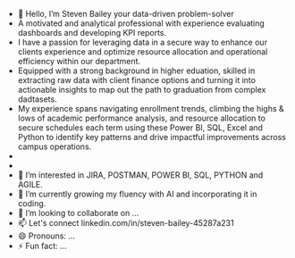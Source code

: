- 👋 Hello, I’m Steven Bailey your data-driven problem-solver
- A motivated and analytical professional with experience evaluating dashboards and developing KPI reports.
- I have a passion for leveraging data in a secure way to enhance our clients experience and optimize resource allocation and operational efficiency within our department. 
- Equipped with a strong background in higher eduation, skilled in extracting raw data with client finance options and turning it into actionable insights to map out the path to graduation from complex dadtasets.
- My experience spans navigating enrollment trends, climbing the highs & lows of academic performance analysis, and resource allocation to secure schedules each term using these Power BI, SQL, Excel and Python to identify key patterns and drive impactful improvements across campus operations.
- 
-  
- 👀 I’m interested in JIRA, POSTMAN, POWER BI, SQL, PYTHON and AGILE.
- 🌱 I’m currently growing my fluency with AI and incorporating it in coding.
- 💞️ I’m looking to collaborate on ...
- 📫 Let's connect linkedin.com/in/steven-bailey-45287a231 
- 😄 Pronouns: ...
- ⚡ Fun fact: ...

<!---
Steven-Bailey-Data-Analyst/Steven-Bailey-Data-Analyst is a ✨ special ✨ repository because its `README.md` (this file) appears on your GitHub profile.

Energetic, self-motivated team player with a positive "Can Do" attitude. A problem-solver at my core, able to quickly identify opportunities for process improvement and plot the path to resolution. Adept at identifying and resolving complets technical challenges and communicating the resolution to clients without using industry jargon. Proven track record improving on processes to increase efficiencies in high-pressure fast-paced environments. I balance my projects seing them to completion and on time. I have an analytical background in Higher Education and currently, I am on track to completing my API training by March 2025. I am passionate about contributing to organizational success through my proactive problem-solving approach using data to uncover meaningful insights. I sharpen my skillset by looking at everything with an eye for process improvement. How to go faster, build stronger eliminate defects with process improvement thriving on collaboration and embracing change with open arms to deliver consistent results. my ability to work with complex data and developed a keen eye for identifying patterns and trends. I also gained experience in laboratory techniques, data management, and statistical analysis, which I believe will be valuable assets in my role as a data specialist.

In my free time, I enjoy exploring new data analysis tools and techniques, and I am always looking for opportunities to expand my knowledge and skills. Whether working on a team or independently, I am driven by the thrill of discovering new insights and the satisfaction of using data to solve complex problems.

**RESUME**

This is a repository to showcase skills, share projects and track my progress in Data Analytics / Data Science related topics.

Table of Contents
About

**Portfolio Projects**

**Python**
Project projecte project
**SQL**
project project project
**JIRA**
project projcet projectc
.
**Power BI**
**Education**

**Certificates**

**Contact**

Portfolio Projects
In this section I will list data analytics projects briefly describing the technology stack used to solve cases.

**CLEANING DATA EXCEL**

Goal: To determine ...
Description: The project focused on analyzing a dataset of ... The dataset included .... The project involved loading the data, cleaning and preprocessing it, performing exploratory data analysis (EDA), analyzing the correlation between ..., and implemented ...analysis.

Skills: data cleaning, data analysis, correlation matrices, hypothesis testing, data visualization.

Technology: Python, Pandas, Numpy, 

Results: Using Python functions the analysis revealed that ...

**SALARY & BONUS CALCULATIONS**
Goal: To examine the sales history of the store and extract insights on its performance, as well as to identify potential improvements that can be implemented.

Code: 

Description: The dataset contains a list of ..... The records include ...(salary, bonus, quota). The project includes the following steps: data loading, data cleaning and preprocessing, EDA (exploratory data analysis), analyzing sales data and hypothesis testing.

Skills: data cleaning, data analysis, hypothesis testing, data visualization.

Technology: Excel, SQL, PowerBI

Results: Python functions that calculated and visually presented... 

**ENGINE HORSEPOWER EFFECTS ON OIL VISCOCISTY**
Code: Data Cleaning Project Queries: Nashville Housing.sql

Description: The dataset contains a list of engines, oil viscosity... This project includes the following steps: data loading, data cleaning and preprocessing.

Skills: 

Technology: SQL Server

PROJECT PROJECT PROJECT
Code: 

Description: The dataset contains records of trottle body size and...... This project includes the following steps: data loading, data cleaning and preprocessing and EDA (exploratory data analysis).

Skills: Joins, CTE's, Temp Tables, Windows Functions, Aggregate Functions, Creating Views, Converting Data Types

Technology: SQL Server

**INSERT PROJECT**
Goal: To predict horsepower gains from camshaft swaps based on their characteristics and rank their importance in determining small cam vs big cam duration.

Code: Chevrolet LS Engine (Study Project)

Description: The dataset contains a list of engine camshafts... The records include their characteristics such as lobe size & duration. The project includes the following steps: data loading, data cleaning EDA (exploratory data analysis), analyzing characteristics of different camshafts.

Skills: data cleaning, data analysis, data visualization.

Technology: PowerBI

**Education**
Mount Vernon Nazarene University: Bachelor of Business Administration (BBA)
Central Piedmont Community College: IT Security Concepts (SEC110)
Fayetteville Technical Community College: IT Hardware & Software Support (CTS120)
Columbus State Community College: IT Computer Networking / PC Hardware 

**Certificates**
Power BI Sales Dashborard: (Cousera ID BZBK9$GG7ETS)
Scrum Master Certification: Learn Quest (June 2024)
ISTQB Foundation Certification Prep: (October 2024)
Carolina Softech Data Analytics Internship March 2024
Google Data Analytics Professional Certificate (July 06,2024) (Coursera & Credly Credential)
Foundations of Software Testing and Validaty: University of Leeds (October 2024) (Credential ID 8ONTZIMD151F)
Process Data for Exploration:(Coursera & Credly Credential ID VJURHBCJS2AQ) 
Data Analysis with R Programming:(Coursera & Credly Credential ID BM9XX3JLNYKW)
JIRA Scrum Project (Coursera December 2023)



Contacts
LinkedIn: linkedin.com/in/steven-bailey-45287a231
Email: baileysteven1@icloud.com
